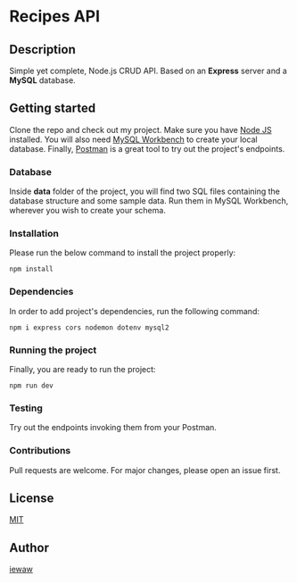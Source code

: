 # Recipes API

## Description
Simple yet complete, Node.js CRUD API.
Based on an **Express** server and a **MySQL** database.

## Getting started
Clone the repo and check out my project. Make sure you have [Node JS](https://nodejs.org/en) installed.
You will also need [MySQL Workbench](https://www.mysql.com/products/workbench/) to create your local database.
Finally, [Postman](https://www.postman.com/) is a great tool to try out the project's endpoints.

### Database
Inside **data** folder of the project, you will find two SQL files containing the database structure and some sample data. 
Run them in MySQL Workbench, wherever you wish to create your schema.

### Installation
Please run the below command to install the project properly: 

```
npm install
```

### Dependencies
In order to add project's dependencies, run the following command:

```
npm i express cors nodemon dotenv mysql2
```

### Running the project
Finally, you are ready to run the project:

```
npm run dev
```

### Testing
Try out the endpoints invoking them from your Postman.

### Contributions
Pull requests are welcome. For major changes, please open an issue first.

## License
[MIT](https://choosealicense.com/licenses/mit/)

## Author
[iewaw](https://github.com/iewaw)

